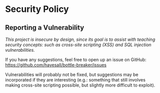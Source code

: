 # Security Policy

## Reporting a Vulnerability

*This project is insecure by design, since its goal is to assist with
teaching security concepts: such as cross-site scripting (XSS)
and SQL injection vulnerabilities.*

If you have any suggestions, feel free to open up an issue on GitHub:
https://github.com/hayesall/bottle-breaker/issues

Vulnerabilities will probably not be fixed, but suggestions may
be incorporated if they are interesting (e.g.: something that
still involves making cross-site scripting possible, but slightly
more difficult to exploit).
